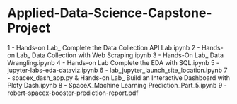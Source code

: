 # Applied-Data-Science-Capstone-Project

1 - Hands-on Lab_ Complete the Data Collection API Lab.ipynb
2 - Hands-on Lab_ Data Collection with Web Scraping.ipynb
3 - Hands-On Lab_ Data Wrangling.ipynb
4 - Hands-on Lab Complete the EDA with SQL.ipynb
5 - jupyter-labs-eda-dataviz.ipynb
6 - lab_jupyter_launch_site_location.ipynb
7 - spacex_dash_app.py & Hands-on Lab_ Build an Interactive Dashboard with Ploty Dash.ipynb
8 - SpaceX_Machine Learning Prediction_Part_5.ipynb
9 - robert-spacex-booster-prediction-report.pdf
